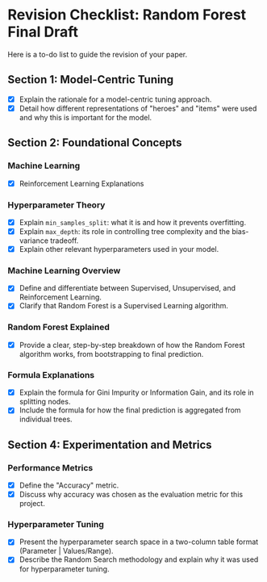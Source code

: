 # Revision Checklist: Random Forest Final Draft

Here is a to-do list to guide the revision of your paper.

## Section 1: Model-Centric Tuning

- [X] Explain the rationale for a model-centric tuning approach.
- [X] Detail how different representations of "heroes" and "items" were used and why this is important for the model.

## Section 2: Foundational Concepts
### Machine Learning 
- [X] Reinforcement Learning Explanations
### Hyperparameter Theory

- [X] Explain `min_samples_split`: what it is and how it prevents overfitting.
- [X] Explain `max_depth`: its role in controlling tree complexity and the bias-variance tradeoff.
- [X] Explain other relevant hyperparameters used in your model.

### Machine Learning Overview

- [X] Define and differentiate between Supervised, Unsupervised, and Reinforcement Learning.
- [X] Clarify that Random Forest is a Supervised Learning algorithm.

### Random Forest Explained

- [X] Provide a clear, step-by-step breakdown of how the Random Forest algorithm works, from bootstrapping to final prediction.

### Formula Explanations

- [X] Explain the formula for Gini Impurity or Information Gain, and its role in splitting nodes.
- [X] Include the formula for how the final prediction is aggregated from individual trees.

## Section 4: Experimentation and Metrics

### Performance Metrics

- [X] Define the "Accuracy" metric.
- [X] Discuss why accuracy was chosen as the evaluation metric for this project.

### Hyperparameter Tuning

- [X] Present the hyperparameter search space in a two-column table format (Parameter | Values/Range).
- [X] Describe the Random Search methodology and explain why it was used for hyperparameter tuning.
